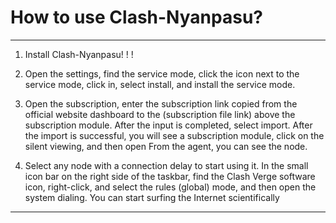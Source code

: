 # How to use Clash-Nyanpasu?

------------------

1. Install Clash-Nyanpasu! ! !

2. Open the settings, find the service mode, click the icon next to the service mode, click in, select install, and install the service mode.

3. Open the subscription, enter the subscription link copied from the official website dashboard to the (subscription file link) above the subscription module. After the input is completed, select import. After the import is successful, you will see a subscription module, click on the silent viewing, and then open From the agent, you can see the node.

4. Select any node with a connection delay to start using it. In the small icon bar on the right side of the taskbar, find the Clash Verge software icon, right-click, and select the rules (global) mode, and then open the system dialing. You can start surfing the Internet scientifically

------------------

